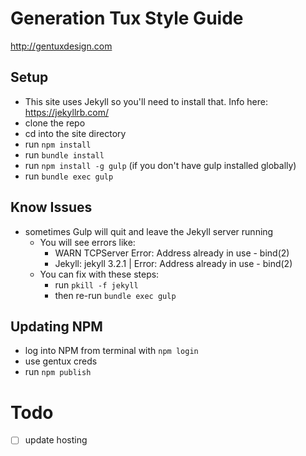 # Generation Tux Style Guide

<http://gentuxdesign.com>

## Setup

* This site uses Jekyll so you'll need to install that. Info here: <https://jekyllrb.com/>
* clone the repo
* cd into the site directory
* run `npm install`
* run `bundle install`
* run `npm install -g gulp` (if you don't have gulp installed globally)
* run `bundle exec gulp`

## Know Issues

* sometimes Gulp will quit and leave the Jekyll server running
	* You will see errors like:
		* WARN  TCPServer Error: Address already in use - bind(2)
		* Jekyll: jekyll 3.2.1 | Error:  Address already in use - bind(2)
	* You can fix with these steps:
		* run `pkill -f jekyll`
		* then re-run `bundle exec gulp`

## Updating NPM
* log into NPM from terminal with `npm login`
* use gentux creds
* run `npm publish`


# Todo

- [ ] update hosting